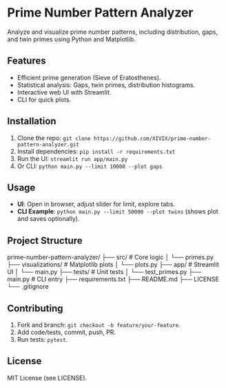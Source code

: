 # Prime Number Pattern Analyzer

Analyze and visualize prime number patterns, including distribution, gaps, and twin primes using Python and Matplotlib.

## Features
- Efficient prime generation (Sieve of Eratosthenes).
- Statistical analysis: Gaps, twin primes, distribution histograms.
- Interactive web UI with Streamlit.
- CLI for quick plots.

## Installation
1. Clone the repo: `git clone https://github.com/XIVIX/prime-number-pattern-analyzer.git`
2. Install dependencies: `pip install -r requirements.txt`
3. Run the UI: `streamlit run app/main.py`
4. Or CLI: `python main.py --limit 10000 --plot gaps`

## Usage
- **UI**: Open in browser, adjust slider for limit, explore tabs.
- **CLI Example**: `python main.py --limit 50000 --plot twins` (shows plot and saves optionally).

## Project Structure
prime-number-pattern-analyzer/
├── src/                 # Core logic
│   └── primes.py
├── visualizations/      # Matplotlib plots
│   └── plots.py
├── app/                 # Streamlit UI
│   └── main.py
├── tests/               # Unit tests
│   └── test_primes.py
├── main.py              # CLI entry
├── requirements.txt
├── README.md
├── LICENSE
└── .gitignore

## Contributing
1. Fork and branch: `git checkout -b feature/your-feature`.
2. Add code/tests, commit, push, PR.
3. Run tests: `pytest`.

## License
MIT License (see LICENSE).